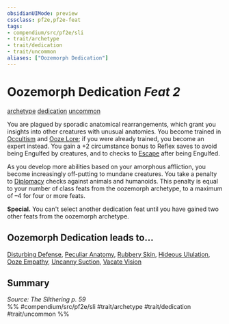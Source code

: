 ```yaml
---
obsidianUIMode: preview
cssclass: pf2e,pf2e-feat
tags:
- compendium/src/pf2e/sli
- trait/archetype
- trait/dedication
- trait/uncommon
aliases: ["Oozemorph Dedication"]
---
```

# Oozemorph Dedication  *Feat 2*  
[archetype](../../Rules/traits/archetype.md)  [dedication](../../Rules/traits/dedication.md)  [uncommon](../../Rules/traits/uncommon.md)  


You are plagued by sporadic anatomical rearrangements, which grant you insights into other creatures with unusual anatomies. You become trained in [Occultism](../skills.md#Occultism) and [Ooze Lore](../skills.md#Lore); if you were already trained, you become an expert instead. You gain a +2 circumstance bonus to Reflex saves to avoid being Engulfed by creatures, and to checks to [Escape](../../Rules/actions/escape.md) after being Engulfed.

As you develop more abilities based on your amorphous affliction, you become increasingly off-putting to mundane creatures. You take a penalty to [Diplomacy](../skills.md#Diplomacy) checks against animals and humanoids. This penalty is equal to your number of class feats from the oozemorph archetype, to a maximum of –4 for four or more feats.

**Special.** You can't select another dedication feat until you have gained two other feats from the oozemorph archetype.

## Oozemorph Dedication leads to...

[Disturbing Defense](disturbing-defense-sli.md), [Peculiar Anatomy](peculiar-anatomy-sli.md), [Rubbery Skin](rubbery-skin-sli.md), [Hideous Ululation](hideous-ululation-sli.md), [Ooze Empathy](ooze-empathy-sli.md), [Uncanny Suction](uncanny-suction-sli.md), [Vacate Vision](vacate-vision-sli.md)

## Summary

*Source: The Slithering p. 59*  
%% #compendium/src/pf2e/sli #trait/archetype #trait/dedication #trait/uncommon %%